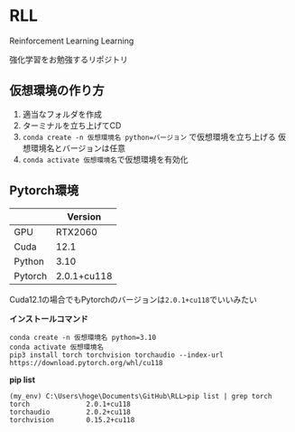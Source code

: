 # RLL

Reinforcement Learning Learning

強化学習をお勉強するリポジトリ



## 仮想環境の作り方

1. 適当なフォルダを作成
2. ターミナルを立ち上げてCD
3. `conda create -n 仮想環境名 python=バージョン` で仮想環境を立ち上げる
   仮想環境名とバージョンは任意
4. `conda activate 仮想環境名`で仮想環境を有効化





## Pytorch環境

|         | Version |
| ------- | ------- |
| GPU     | RTX2060 |
| Cuda    | 12.1 |
| Python  | 3.10     |
| Pytorch | 2.0.1+cu118  |

Cuda12.1の場合でもPytorchのバージョンは`2.0.1+cu118`でいいみたい



**インストールコマンド**

```
conda create -n 仮想環境名 python=3.10
conda activate 仮想環境名
pip3 install torch torchvision torchaudio --index-url https://download.pytorch.org/whl/cu118
```

**pip list**

```
(my_env) C:\Users\hoge\Documents\GitHub\RLL>pip list | grep torch
torch              2.0.1+cu118
torchaudio         2.0.2+cu118
torchvision        0.15.2+cu118
```

